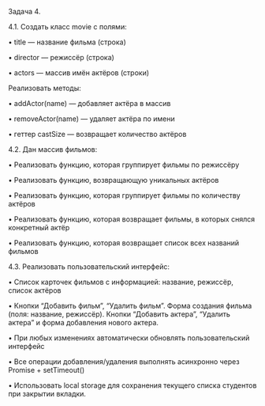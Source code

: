 ﻿Задача 4. 

4.1. Создать класс movie с полями:
 
• title — название фильма (строка)

• director — режиссёр (строка)

• actors — массив имён актёров (строки) 

Реализовать методы:
 
• addActor(name) — добавляет актёра в массив 

• removeActor(name) — удаляет актёра по имени	

• геттер castSize — возвращает количество актёров
 
4.2. Дан массив фильмов:
 
• Реализовать функцию, которая группирует фильмы по режиссёру	 

• Реализовать функцию, возвращающую уникальных актёров  

• Реализовать функцию, которая группирует фильмы по количеству актёров 

• Реализовать функцию, которая возвращает фильмы, в которых снялся конкретный актёр 

• Реализовать функцию, которая возвращает список всех названий фильмов
 
4.3. Реализовать пользовательский интерфейс: 
	
• Список карточек фильмов с информацией: название, режиссёр, список актёров 

• Кнопки “Добавить фильм”, “Удалить фильм”. Форма создания фильма (поля: название, режиссёр). Кнопки “Добавить актера”, “Удалить актера” и форма добавления нового актера. 

• При любых изменениях автоматически обновлять пользовательский интерфейс

• Все операции добавления/удаления выполнять асинхронно через Promise + setTimeout() 

• Использовать local storage для сохранения текущего списка студентов при закрытии вкладки.

